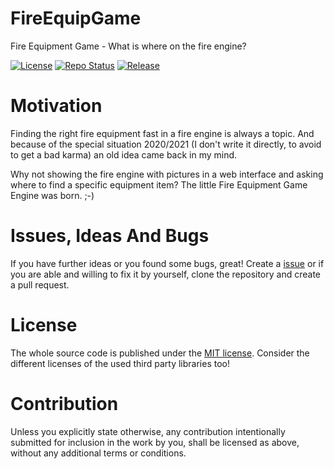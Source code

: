 # FireEquipGame
Fire Equipment Game - What is where on the fire engine?

[![License](https://img.shields.io/badge/license-MIT-blue.svg)](http://choosealicense.com/licenses/mit/)
[![Repo Status](https://www.repostatus.org/badges/latest/wip.svg)](https://www.repostatus.org/#wip)
[![Release](https://img.shields.io/github/release/BlueAndi/FireEquipGame.svg)](https://github.com/BlueAndi/FireEquipGame/releases)

# Motivation
Finding the right fire equipment fast in a fire engine is always a topic. And because of the  special situation 2020/2021 (I don't write it directly, to avoid to get a bad karma) an old idea came back in my mind.

Why not showing the fire engine with pictures in a web interface and asking where to find a specific equipment item? The little Fire Equipment Game Engine was born. ;-)

# Issues, Ideas And Bugs
If you have further ideas or you found some bugs, great! Create a [issue](https://github.com/BlueAndi/FireEquipGame/issues) or if you are able and willing to fix it by yourself, clone the repository and create a pull request.

# License
The whole source code is published under the [MIT license](http://choosealicense.com/licenses/mit/).
Consider the different licenses of the used third party libraries too!

# Contribution
Unless you explicitly state otherwise, any contribution intentionally submitted for inclusion in the work by you, shall be licensed as above, without any
additional terms or conditions.
